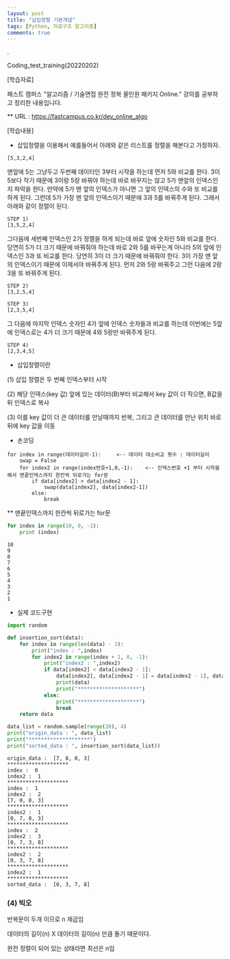 ```yaml
---
layout: post
title: "삽입정렬 기본개념"
tags: [Python, 자료구조 알고리즘]
comments: true
---
```


.

Coding_test_training(20220202)

[학습자료]

패스트 캠퍼스 "알고리즘 / 기술면접 완전 정복 올인원 패키지 Online." 강의를 공부하고 정리한 내용입니다.

** URL : https://fastcampus.co.kr/dev_online_algo

[학습내용]

- 삽입정렬을 이용해서 예를들어서 아래와 같은 리스트를 정렬을 해본다고 가정하자.

```text
[5,3,2,4]
```

맨앞에 5는 그냥두고 두번째 데이터인 3부터 시작을 하는데 먼저 5와 비교를 한다. 3이 5보다 작기 때문에 3이랑 5랑 바꿔야 하는데 바로 바꾸지는 않고 5가 맨앞의 인덱스인지 파악을 한다. 만약에 5가 맨 앞의 인덱스가 아니면 그 앞의 인덱스의 수와 또 비교를 하게 된다. 그런데 5가 가장 맨 앞의 인덱스이기 때문에 3과 5를 바꿔주게 된다. 그래서 아래와 같이 정렬이 된다.

```text
STEP 1)
[3,5,2,4]
```

그다음에 세번째 인덱스인 2가 정렬을 하게 되는데 바로 앞에 숫자인 5와 비교를 한다. 당연히 5가 더 크기 때문에 바꿔줘야 하는데 바로 2와 5를 바꾸는게 아니라 5의 앞에 인덱스인 3과 또 비교를 한다. 당연히 3이 더 크기 때문에 바꿔줘야 한다. 3이 가장 맨 앞의 인덱스이기 때문에 이제서야 바꿔주게 된다. 먼저 2와 5랑 바꿔주고 그런 다음에 2랑 3을 또 바꿔주게 된다.

```text
STEP 2)
[3,2,5,4]

STEP 3)
[2,3,5,4]
```

그 다음에 마지막 인덱스 숫자인 4가 앞에 인덱스 숫자들과 비교를 하는데 이번에는 5앞에 인덱스로는 4가 더 크기 때문에 4와 5랑만 바꿔주게 된다.

```text
STEP 4)
[2,3,4,5]
```

- 삽입정렬이란

(1) 삽입 정렬은 두 번째 인덱스부터 시작

(2) 해당 인덱스(key 값) 앞에 있는 데이터(B)부터 비교해서 key 값이 더 작으면, B값을 뒤 인덱스로 복사

(3) 이를 key 값이 더 큰 데이터를 만날때까지 반복, 그리고 큰 데이터를 만난 위치 바로 뒤에 key 값을 이동

- 손코딩

```text
for index in range(데이터길이-1):     <-- 데이터 대소비교 횟수 : 데이터길이
    swap = False
    for index2 in range(index번호+1,0,-1):    <-- 인덱스번호 +1 부터 시작을 해서 맨끝인덱스까지 한칸씩 뒤로가는 for문
        if data[index2] > data[index2 - 1]:
            swap(data[index2], data[index2-1])
        else:
            break
```

** 맨끝인덱스까지 한칸씩 뒤로가는 for문

```python
for index in range(10, 0, -1):
    print (index)
```

```text
10
9
8
7
6
5
4
3
2
1
```

- 실제 코드구현

```python
import random

def insertion_sort(data):
    for index in range(len(data) - 1):
        print("index : ",index)
        for index2 in range(index + 1, 0, -1):
            print("index2 : ",index2)
            if data[index2] < data[index2 - 1]:
                data[index2], data[index2 - 1] = data[index2 - 1], data[index2]
                print(data)
                print("********************")
            else:
                print("********************")
                break
    return data

data_list = random.sample(range(20), 4)
print("origin_data : ", data_list)
print("********************")
print("sorted_data : ", insertion_sort(data_list))
```

```text
origin_data :  [7, 8, 0, 3]
********************
index :  0
index2 :  1
********************
index :  1
index2 :  2
[7, 0, 8, 3]
********************
index2 :  1
[0, 7, 8, 3]
********************
index :  2
index2 :  3
[0, 7, 3, 8]
********************
index2 :  2
[0, 3, 7, 8]
********************
index2 :  1
********************
sorted_data :  [0, 3, 7, 8]
```

### (4) 빅오

반복문이 두개 이므로 n 제곱임

데이터의 길이(n) X 데이터의 길이(n) 만큼 돌기 때문이다.

완전 정렬이 되어 있는 상태라면 최선은 n임